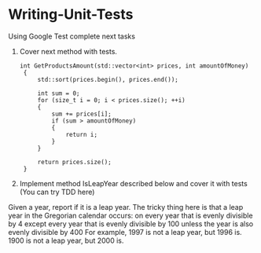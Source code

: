 # Writing-Unit-Tests

Using Google Test complete next tasks

1. Cover next method with tests.

       int GetProductsAmount(std::vector<int> prices, int amountOfMoney)
        {
            std::sort(prices.begin(), prices.end());

            int sum = 0;
            for (size_t i = 0; i < prices.size(); ++i)
            {
                sum += prices[i];
                if (sum > amountOfMoney)
                {    
                    return i;
                }
            }

            return prices.size();
        }
   
3. Implement method IsLeapYear described below and cover it with tests (You can try TDD here)

Given a year, report if it is a leap year.
The tricky thing here is that a leap year in the Gregorian calendar occurs:
on every year that is evenly divisible by 4
except every year that is evenly divisible by 100
unless the year is also evenly divisible by 400
For example, 1997 is not a leap year, but 1996 is. 1900 is not a leap year, but 2000 is.

